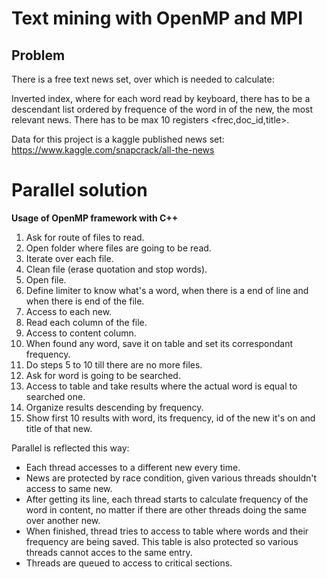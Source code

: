 # Text mining with OpenMP and MPI

## Problem

There is a free text news set, over which is needed to calculate:

Inverted index, where for each word read by keyboard, there has to be a descendant list ordered by frequence of the word in <content> of the new, the most relevant news. There has to be max 10 registers <frec,doc_id,title>.

Data for this project is a kaggle published news set:
https://www.kaggle.com/snapcrack/all-the-news

# Parallel solution

__Usage of OpenMP framework with C++__
  1. Ask for route of files to read.
  2. Open folder where files are going to be read.
  3. Iterate over each file. 
  4. Clean file (erase quotation and stop words).
  5. Open file. 
  6. Define limiter to know what's a word, when there is a end of line and when there is end of the file. 
  7. Access to each new.
  8. Read each column of the file.
  9. Access to content column.
  10. When found any word, save it on table and set its correspondant frequency.
  11. Do steps 5 to 10 till there are no more files. 
  12. Ask for word is going to be searched.
  13. Access to table and take results where the actual word is equal to searched one.
  14. Organize results descending by frequency.
  15. Show first 10 results with word, its frequency, id of the new it's on and title of that new. 


Parallel is reflected this way:
  * Each thread accesses to a different new every time.
  * News are protected by race condition, given various threads shouldn't access to same new.
  * After getting its line, each thread starts to calculate frequency of the word in content, no matter if there are other threads doing the same over another new. 
  * When finished, thread tries to access to table where words and their frequency are being saved. This table is also protected so various threads cannot acces to the same entry.
  * Threads are queued to access to critical sections.